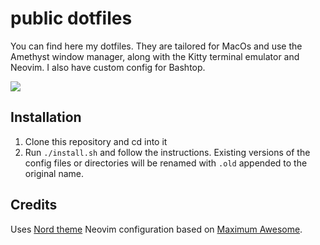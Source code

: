 # public dotfiles

You can find here my dotfiles. They are tailored for MacOs and use the Amethyst
window manager, along with the Kitty terminal emulator and Neovim. I also have
custom config for Bashtop.

![](screenshot.jpg)

## Installation

1. Clone this repository and cd into it
2. Run `./install.sh` and follow the instructions. Existing versions of the
config files or directories will be renamed with `.old` appended to the original
name.

## Credits

Uses [Nord theme](https://www.nordtheme.com/)
Neovim configuration based on [Maximum Awesome](https://github.com/square/maximum-awesome).
